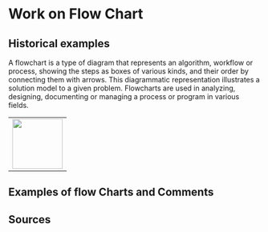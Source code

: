 # Work on Flow Chart
## Historical examples
A flowchart is a type of diagram that represents an algorithm, workflow or process, showing the steps as boxes of various kinds, and their order by connecting them with arrows. This diagrammatic representation illustrates a solution model to a given problem. Flowcharts are used in analyzing, designing, documenting or managing a process or program in various fields.

<table border="0">
  <tr>
    <td>
      <img src="LampFlowchart.png" style="width: 100px;">
    </td>
  </tr>
</table>

## Examples of flow Charts and Comments

## Sources
